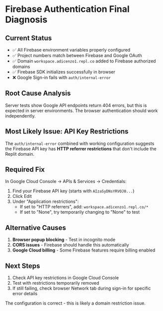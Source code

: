 # Firebase Authentication Final Diagnosis

## Current Status
- ✅ All Firebase environment variables properly configured
- ✅ Project numbers match between Firebase and Google OAuth
- ✅ Domain `workspace.adicenzo1.repl.co` added to Firebase authorized domains
- ✅ Firebase SDK initializes successfully in browser
- ❌ Google Sign-in fails with `auth/internal-error`

## Root Cause Analysis
Server tests show Google API endpoints return 404 errors, but this is expected in server environments. The browser authentication should work independently.

## Most Likely Issue: API Key Restrictions
The `auth/internal-error` combined with working configuration suggests the Firebase API key has **HTTP referrer restrictions** that don't include the Replit domain.

## Required Fix
In Google Cloud Console → APIs & Services → Credentials:

1. Find your Firebase API key (starts with `AIzaSyDNsYRVOJ0...`)
2. Click Edit
3. Under "Application restrictions":
   - If set to "HTTP referrers", add: `workspace.adicenzo1.repl.co/*`
   - If set to "None", try temporarily changing to "None" to test

## Alternative Causes
1. **Browser popup blocking** - Test in incognito mode
2. **CORS issues** - Firebase should handle this automatically
3. **Google Cloud billing** - Some Firebase features require billing enabled

## Next Steps
1. Check API key restrictions in Google Cloud Console
2. Test with restrictions temporarily removed
3. If still failing, check browser Network tab during sign-in for specific error details

The configuration is correct - this is likely a domain restriction issue.